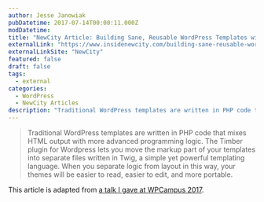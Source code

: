 ```yaml
---
author: Jesse Janowiak
pubDatetime: 2017-07-14T00:00:11.000Z
modDatetime:
title: "NewCity Article: Building Sane, Reusable WordPress Templates with Timber and Twig"
externalLink: "https://www.insidenewcity.com/building-sane-reusable-wordpress-templates-with-timber-and-twig/"
externalLinkSite: "NewCity"
featured: false
draft: false
tags:
  - external
categories:
  - WordPress
  - NewCity Articles
description: "Traditional WordPress templates are written in PHP code that mixes HTML output with more advanced programming logic. The Timber plugin for Wordpress lets you move the markup part of your templates into separate files written in Twig, a simple yet powerful templating language. When you separate logic from layout in this way, your themes will be easier to read, easier to edit, and more portable."
---
```


> Traditional WordPress templates are written in PHP code that mixes HTML output with more advanced programming logic. The Timber plugin for Wordpress lets you move the markup part of your templates into separate files written in Twig, a simple yet powerful templating language. When you separate logic from layout in this way, your themes will be easier to read, easier to edit, and more portable.

This article is adapted from [a talk I gave at WPCampus 2017](https://2017.wpcampus.org/schedule/lightning-talks/building-wordpress-templates-twig-timber/).
